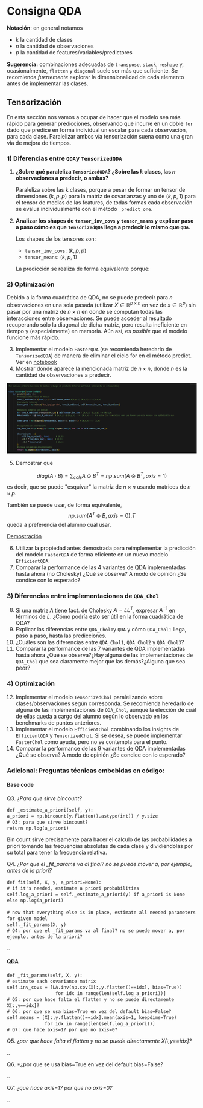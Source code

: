 # Consigna QDA

**Notación**: en general notamos

* $k$ la cantidad de clases
* $n$ la cantidad de observaciones
* $p$ la cantidad de features/variables/predictores

**Sugerencia:** combinaciones adecuadas de `transpose`, `stack`, `reshape` y, ocasionalmente, `flatten` y `diagonal` suele ser más que suficiente. Se recomienda *fuertemente* explorar la dimensionalidad de cada elemento antes de implementar las clases.

## Tensorización

En esta sección nos vamos a ocupar de hacer que el modelo sea más rápido para generar predicciones, observando que incurre en un doble `for` dado que predice en forma individual un escalar para cada observación, para cada clase. Paralelizar ambos vía tensorización suena como una gran vía de mejora de tiempos.

### 1) Diferencias entre `QDA`y `TensorizedQDA`

1. **¿Sobre qué paraleliza `TensorizedQDA`? ¿Sobre las $k$ clases, las $n$ observaciones a predecir, o ambas?**

    Paraleliza sobre las k clases, porque a pesar de formar un tensor de dimensiones $(k, p, p)$ para la matriz de covarianzas y uno de $(k, p, 1)$ para el tensor de medias de las features, de todas formas cada observación se evalua individualmente con el método `_predict_one`.

2. **Analizar los shapes de `tensor_inv_covs` y `tensor_means` y explicar paso a paso cómo es que `TensorizedQDA` llega a predecir lo mismo que `QDA`.**
    
    Los shapes de los tensores son: 
    * `tensor_inv_covs`: $(k, p, p)$
    * `tensor_means`: $(k, p, 1)$
  
    La predicción se realiza de forma equivalente porque: 

### 2) Optimización

Debido a la forma cuadrática de QDA, no se puede predecir para $n$ observaciones en una sola pasada (utilizar $X \in \mathbb{R}^{p \times n}$ en vez de $x \in \mathbb{R}^p$) sin pasar por una matriz de $n \times n$ en donde se computan todas las interacciones entre observaciones. Se puede acceder al resultado recuperando sólo la diagonal de dicha matriz, pero resulta ineficiente en tiempo y (especialmente) en memoria. Aún así, es *posible* que el modelo funcione más rápido.

3. Implementar el modelo `FasterQDA` (se recomienda heredarlo de `TensorizedQDA`) de manera de eliminar el ciclo for en el método predict.
   Ver en [notebook](../notebooks/AMIA_2025_TP1.ipynb)
4. Mostrar dónde aparece la mencionada matriz de $n \times n$, donde $n$ es la cantidad de observaciones a predecir.

![alt text](../img/img_amia_tp1_1.png)

5. Demostrar que

$$
diag(A \cdot B) = \sum_{cols} A \odot B^T = np.sum(A \odot B^T, axis=1)
$$
es decir, que se puede "esquivar" la matriz de $n \times n$ usando matrices de $n \times p$. 

También se puede usar, de forma equivalente,
$$
np.sum(A^T \odot B, axis=0).T
$$
queda a preferencia del alumno cuál usar.

[Demostración](../docs/demostracion_amia_tp1_ej5.pdf)

6. Utilizar la propiedad antes demostrada para reimplementar la predicción del modelo `FasterQDA` de forma eficiente en un nuevo modelo `EfficientQDA`.
7. Comparar la performance de las 4 variantes de QDA implementadas hasta ahora (no Cholesky) ¿Qué se observa? A modo de opinión ¿Se condice con lo esperado?



### 3) Diferencias entre implementaciones de `QDA_Chol`

8. Si una matriz $A$ tiene fact. de Cholesky $A=LL^T$, expresar $A^{-1}$ en términos de $L$. ¿Cómo podría esto ser útil en la forma cuadrática de QDA?
7. Explicar las diferencias entre `QDA_Chol1`y `QDA` y cómo `QDA_Chol1` llega, paso a paso, hasta las predicciones.
8. ¿Cuáles son las diferencias entre `QDA_Chol1`, `QDA_Chol2` y `QDA_Chol3`?
9. Comparar la performance de las 7 variantes de QDA implementadas hasta ahora ¿Qué se observa?¿Hay alguna de las implementaciones de `QDA_Chol` que sea claramente mejor que las demás?¿Alguna que sea peor?

### 4) Optimización

12. Implementar el modelo `TensorizedChol` paralelizando sobre clases/observaciones según corresponda. Se recomienda heredarlo de alguna de las implementaciones de `QDA_Chol`, aunque la elección de cuál de ellas queda a cargo del alumno según lo observado en los benchmarks de puntos anteriores.
13. Implementar el modelo `EfficientChol` combinando los insights de `EfficientQDA` y `TensorizedChol`. Si se desea, se puede implementar `FasterChol` como ayuda, pero no se contempla para el punto.
13. Comparar la performance de las 9 variantes de QDA implementadas ¿Qué se observa? A modo de opinión ¿Se condice con lo esperado?

### Adicional: Preguntas técnicas embebidas en código: 

#### Base code

Q3. *¿Para que sirve bincount?*

    def _estimate_a_priori(self, y):
    a_priori = np.bincount(y.flatten().astype(int)) / y.size
    # Q3: para que sirve bincount?
    return np.log(a_priori)

Bin count sirve precisamente para hacer el calculo de las probabilidades a priori tomando las frecuencias absolutas de cada clase y dividiendolas por su total para tener la frecuencia relativa. 

Q4. *¿Por que el _fit_params va al final? no se puede mover a, por ejemplo, antes de la priori?*

    def fit(self, X, y, a_priori=None):
    # if it's needed, estimate a priori probabilities
    self.log_a_priori = self._estimate_a_priori(y) if a_priori is None else np.log(a_priori)

    # now that everything else is in place, estimate all needed parameters for given model
    self._fit_params(X, y)
    # Q4: por que el _fit_params va al final? no se puede mover a, por ejemplo, antes de la priori?

..

#### QDA

    def _fit_params(self, X, y):
    # estimate each covariance matrix
    self.inv_covs = [LA.inv(np.cov(X[:,y.flatten()==idx], bias=True))
                      for idx in range(len(self.log_a_priori))]
    # Q5: por que hace falta el flatten y no se puede directamente X[:,y==idx]?
    # Q6: por que se usa bias=True en vez del default bias=False?
    self.means = [X[:,y.flatten()==idx].mean(axis=1, keepdims=True)
                  for idx in range(len(self.log_a_priori))]
    # Q7: que hace axis=1? por que no axis=0?

Q5. *¿por que hace falta el flatten y no se puede directamente X[:,y==idx]?*

..

Q6. *¿por que se usa bias=True en vez del default bias=False?

..

Q7: *¿que hace axis=1? por que no axis=0?*

..